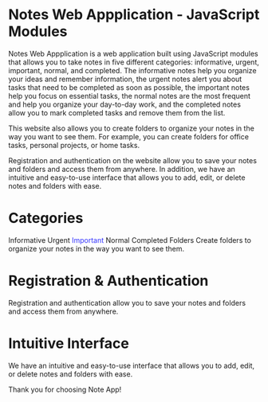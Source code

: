 # Notes Web Appplication - JavaScript Modules

Notes Web Appplication is a web application built using JavaScript modules that allows you to take notes in five different categories: informative, urgent, important, normal, and completed. The informative notes help you organize your ideas and remember information, the urgent notes alert you about tasks that need to be completed as soon as possible, the important notes help you focus on essential tasks, the normal notes are the most frequent and help you organize your day-to-day work, and the completed notes allow you to mark completed tasks and remove them from the list.

This website also allows you to create folders to organize your notes in the way you want to see them. For example, you can create folders for office tasks, personal projects, or home tasks.

Registration and authentication on the website allow you to save your notes and folders and access them from anywhere. In addition, we have an intuitive and easy-to-use interface that allows you to add, edit, or delete notes and folders with ease.

# Categories
Informative
Urgent
<span style="color: rgba(0, 0, 255, 0.8);">Important</span>
Normal
Completed
Folders
Create folders to organize your notes in the way you want to see them.

# Registration & Authentication
Registration and authentication allow you to save your notes and folders and access them from anywhere.

# Intuitive Interface
We have an intuitive and easy-to-use interface that allows you to add, edit, or delete notes and folders with ease.

Thank you for choosing Note App!
